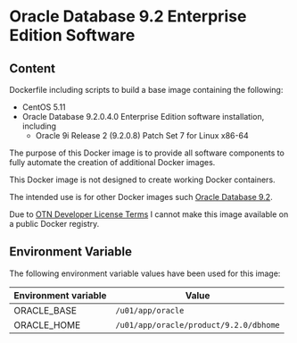 # Oracle Database 9.2 Enterprise Edition Software

## Content

Dockerfile including scripts to build a base image containing the following:

* CentOS 5.11
* Oracle Database 9.2.0.4.0 Enterprise Edition software installation, including
  * Oracle 9i Release 2 (9.2.0.8) Patch Set 7 for Linux x86-64

The purpose of this Docker image is to provide all software components to fully automate the creation of additional Docker images.

This Docker image is not designed to create working Docker containers.

The intended use is for other Docker images such [Oracle Database 9.2](https://github.com/PhilippSalvisberg/docker-odb/blob/main/OracleDatabase/9.2).

Due to [OTN Developer License Terms](http://www.oracle.com/technetwork/licenses/standard-license-152015.html) I cannot make this image available on a public Docker registry.

## Environment Variable

The following environment variable values have been used for this image:

Environment variable | Value
-------------------- | -------------
ORACLE_BASE | ```/u01/app/oracle```
ORACLE_HOME | ```/u01/app/oracle/product/9.2.0/dbhome```
